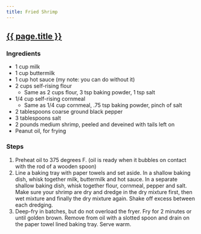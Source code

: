 ```yaml
---
title: Fried Shrimp
---
```


## [{{ page.title }}](https://www.foodnetwork.com/recipes/paula-deen/fried-shrimp-recipe-1941425)

### Ingredients

- 1 cup milk
- 1 cup buttermilk
- 1 cup hot sauce (my note: you can do without it)
- 2 cups self-rising flour
  - Same as 2 cups flour, 3 tsp baking powder, 1 tsp salt
- 1/4 cup self-rising cornmeal
  - Same as 1/4 cup cornmeal, .75 tsp baking powder, pinch of salt
- 2 tablespoons coarse ground black pepper
- 3 tablespoons salt
- 2 pounds medium shrimp, peeled and deveined with tails left on
- Peanut oil, for frying

### Steps

1. Preheat oil to 375 degrees F. (oil is ready when it bubbles on contact with the rod of a wooden spoon)
2. Line a baking tray with paper towels and set aside. In a shallow baking dish, whisk together milk, buttermilk and hot sauce. In a separate shallow baking dish, whisk together flour, cornmeal, pepper and salt. Make sure your shrimp are dry and dredge in the dry mixture first, then wet mixture and finally the dry mixture again. Shake off excess between each dredging.
3. Deep-fry in batches, but do not overload the fryer. Fry for 2 minutes or until golden brown. Remove from oil with a slotted spoon and drain on the paper towel lined baking tray. Serve warm.
